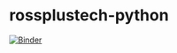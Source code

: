 # rossplustech-python
[![Binder](https://mybinder.org/badge_logo.svg)](https://mybinder.org/v2/gh/cteplovs/rossplustech-python/HEAD)


